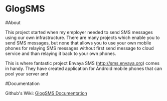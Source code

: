 GlogSMS
==================

#About

This project started when my employer needed to send SMS messages using our own infrastructure. There are many projects which enable you to send SMS messages, but none that allows you to use your own mobile phones for relaying SMS messages without first send message to cloud service and than relaying it back to your own phones.

This is where fantastic project Envaya SMS (http://sms.envaya.org) comes in handy. They have created application for Android mobile phones that can pool your server and
 
#Documentation

Github's Wiki: [GlogSMS Documentation](https://github.com/jlazic/GlogSMS/wiki)